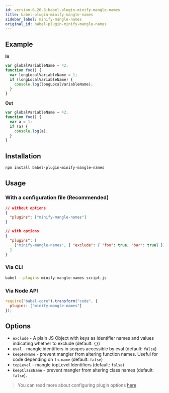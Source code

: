 ```yaml
---
id: version-6.26.3-babel-plugin-minify-mangle-names
title: babel-plugin-minify-mangle-names
sidebar_label: minify-mangle-names
original_id: babel-plugin-minify-mangle-names
---
```


## Example

**In**

```javascript
var globalVariableName = 42;
function foo() {
  var longLocalVariableName = 1;
  if (longLocalVariableName) {
    console.log(longLocalVariableName);
  }
}
```

**Out**

```javascript
var globalVariableName = 42;
function foo() {
  var a = 1;
  if (a) {
    console.log(a);
  }
}
```

## Installation

```sh
npm install babel-plugin-minify-mangle-names
```

## Usage

### With a configuration file (Recommended)

```json
// without options
{
  "plugins": ["minify-mangle-names"]
}
```

```json
// with options
{
  "plugins": [
    ["minify-mangle-names", { "exclude": { "foo": true, "bar": true} }]
  ]
}
```

### Via CLI

```sh
babel --plugins minify-mangle-names script.js
```

### Via Node API

```javascript
require("babel-core").transform("code", {
  plugins: ["minify-mangle-names"]
});
```

## Options

+ `exclude` - A plain JS Object with keys as identifier names and values indicating whether to exclude (default: `{}`)
+ `eval` - mangle identifiers in scopes accessible by eval (default: `false`)
+ `keepFnName` - prevent mangler from altering function names. Useful for code depending on `fn.name` (default: `false`)
+ `topLevel` - mangle topLevel Identifiers (default: `false`)
+ `keepClassName` - prevent mangler from altering class names (default: `false`).

> You can read more about configuring plugin options [here](https://babeljs.io/docs/en/plugins#plugin-options)
